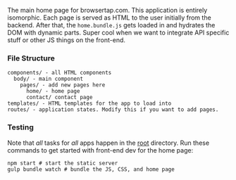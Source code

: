 The main home page for browsertap.com. This application is entirely isomorphic. Each page is served as HTML to the user initially from the backend. After that, the `home.bundle.js` gets loaded in and hydrates the DOM with dynamic parts. Super cool when we want to integrate API specific stuff or other JS things on the front-end.

### File Structure

```
components/ - all HTML components 
  body/ - main component
    pages/ - add new pages here
      home/ - home page
      contact/ contact page
templates/ - HTML templates for the app to load into
routes/ - application states. Modify this if you want to add pages.
```

### Testing

Note that *all* tasks for *all* apps happen in the [root](/crcn/browsertap) directory. Run these commands to get started with front-end dev for the home page:

```
npm start # start the static server
gulp bundle watch # bundle the JS, CSS, and home page
```
